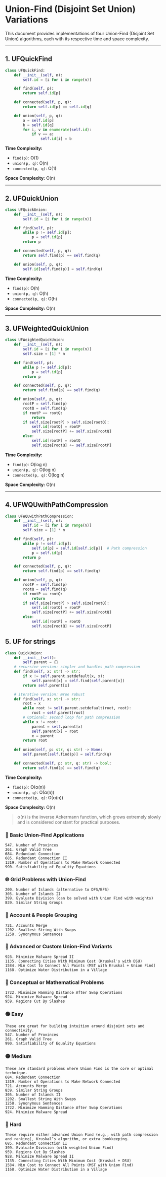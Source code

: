 # Union-Find (Disjoint Set Union) Variations

This document provides implementations of four Union-Find (Disjoint Set Union) algorithms, each with its respective time and space complexity.

---

## 1. UFQuickFind

```python
class UFQuickFind:
    def __init__(self, n):
        self.id = [i for i in range(n)]

    def find(self, p):
        return self.id[p]

    def connected(self, p, q):
        return self.id[p] == self.id[q]

    def union(self, p, q):
        a = self.id[p]
        b = self.id[q]
        for i, v in enumerate(self.id):
            if v == a:
                self.id[i] = b
```

**Time Complexity:**
- `find(p)`: O(1)
- `union(p, q)`: O(n)
- `connected(p, q)`: O(1)

**Space Complexity:** O(n)

---

## 2. UFQuickUnion

```python
class UFQuickUnion:
    def __init__(self, n):
        self.id = [i for i in range(n)]

    def find(self, p):
        while p != self.id[p]:
            p = self.id[p]
        return p

    def connected(self, p, q):
        return self.find(p) == self.find(q)

    def union(self, p, q):
        self.id[self.find(p)] = self.find(q)
```

**Time Complexity:**
- `find(p)`: O(h)
- `union(p, q)`: O(h)
- `connected(p, q)`: O(h)

**Space Complexity:** O(n)

---

## 3. UFWeightedQuickUnion

```python
class UFWeightedQuickUnion:
    def __init__(self, n):
        self.id = [i for i in range(n)]
        self.size = [1] * n

    def find(self, p):
        while p != self.id[p]:
            p = self.id[p]
        return p

    def connected(self, p, q):
        return self.find(p) == self.find(q)

    def union(self, p, q):
        rootP = self.find(p)
        rootQ = self.find(q)
        if rootP == rootQ:
            return
        if self.size[rootP] > self.size[rootQ]:
            self.id[rootQ] = rootP
            self.size[rootP] += self.size[rootQ]
        else:
            self.id[rootP] = rootQ
            self.size[rootQ] += self.size[rootP]
```

**Time Complexity:**
- `find(p)`: O(log n)
- `union(p, q)`: O(log n)
- `connected(p, q)`: O(log n)

**Space Complexity:** O(n)

---

## 4. UFWQUwithPathCompression

```python
class UFWQUwithPathCompression:
    def __init__(self, n):
        self.id = [i for i in range(n)]
        self.size = [1] * n

    def find(self, p):
        while p != self.id[p]:
            self.id[p] = self.id[self.id[p]]  # Path compression
            p = self.id[p]
        return p

    def connected(self, p, q):
        return self.find(p) == self.find(q)

    def union(self, p, q):
        rootP = self.find(p)
        rootQ = self.find(q)
        if rootP == rootQ:
            return
        if self.size[rootP] > self.size[rootQ]:
            self.id[rootQ] = rootP
            self.size[rootP] += self.size[rootQ]
        else:
            self.id[rootP] = rootQ
            self.size[rootQ] += self.size[rootP]
```

## 5. UF for strings
```python
class QuickUnion:
    def __init__(self):
        self.parent = {}
    # recursive version: simpler and handles path compression
    def find(self, x: str) -> str:
        if x != self.parent.setdefault(x, x):
            self.parent[x] = self.find(self.parent[x])
        return self.parent[x]

    # iterative version: mroe robust
    def find(self, x: str) -> str:
        root = x
        while root != self.parent.setdefault(root, root):
            root = self.parent[root]
        # Optional: second loop for path compression
        while x != root:
            parent = self.parent[x]
            self.parent[x] = root
            x = parent
        return root
    
    def union(self, p: str, q: str) -> None:
        self.parent[self.find(p)] = self.find(q)

    def connected(self, p: str, q: str) -> bool:
        return self.find(p) == self.find(q)
```

**Time Complexity:**
- `find(p)`: O(α(n))
- `union(p, q)`: O(α(n))
- `connected(p, q)`: O(α(n))

**Space Complexity:** O(n)

> α(n) is the inverse Ackermann function, which grows extremely slowly and is considered constant for practical purposes.


### 🔁 Basic Union-Find Applications
```text
547. Number of Provinces
261. Graph Valid Tree
684. Redundant Connection
685. Redundant Connection II
1319. Number of Operations to Make Network Connected
990. Satisfiability of Equality Equations
```
### 🌐 Grid Problems with Union-Find
```text
200. Number of Islands (alternative to DFS/BFS)
305. Number of Islands II
399. Evaluate Division (can be solved with Union Find with weights)
839. Similar String Groups
```
### 👥 Account & People Grouping
```text
721. Accounts Merge
1202. Smallest String With Swaps
1258. Synonymous Sentences
```
### 🧩 Advanced or Custom Union-Find Variants
```text
928. Minimize Malware Spread II
1135. Connecting Cities With Minimum Cost (Kruskal's with DSU)
1584. Min Cost to Connect All Points (MST with Kruskal + Union Find)
1168. Optimize Water Distribution in a Village
```
### 🧠 Conceptual or Mathematical Problems
```text
1722. Minimize Hamming Distance After Swap Operations
924. Minimize Malware Spread
959. Regions Cut By Slashes
```


### 🟢 Easy
```text
These are great for building intuition around disjoint sets and connectivity.
547. Number of Provinces
261. Graph Valid Tree
990. Satisfiability of Equality Equations
```
### 🟡 Medium
```text
These are standard problems where Union Find is the core or optimal technique.
684. Redundant Connection
1319. Number of Operations to Make Network Connected
721. Accounts Merge
839. Similar String Groups
305. Number of Islands II
1202. Smallest String With Swaps
1258. Synonymous Sentences
1722. Minimize Hamming Distance After Swap Operations
924. Minimize Malware Spread
```
### 🔴 Hard
```text
These require either advanced Union Find (e.g., with path compression and ranking), Kruskal’s algorithm, or extra bookkeeping.
685. Redundant Connection II
399. Evaluate Division (with weighted Union Find)
959. Regions Cut By Slashes
928. Minimize Malware Spread II
1135. Connecting Cities With Minimum Cost (Kruskal + DSU)
1584. Min Cost to Connect All Points (MST with Union Find)
1168. Optimize Water Distribution in a Village
```
